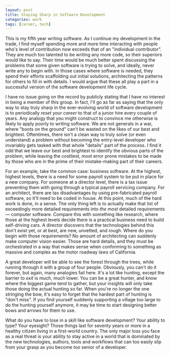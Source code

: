```yaml
---
layout: post
title: Staying Sharp in Software Development
categories: work
tags: [career, tech]
---
```


This is my fifth year writing software. As I continue my development in the trade, I find myself spending more and more time interacting with people who's level of contribution now exceeds that of an "individual contributor". They are much too talented to be writing any more code, so their superiors would like to say. Their time would be much better spent discussing the problems that some given software is trying to solve, and ideally, never write any to begin with. In those cases where software is needed, they spend their efforts scaffolding out initial solutions, architecting the patterns for others to fill in with details. I would argue that these all play a part in a successful version of the software development life cycle.

I have no issue going on the record by publicly stating that I have no interest in being a member of this group. In fact, I'll go as far as saying that the only way to stay truly sharp in the ever-evolving world of software development is to periodically *reset your career* to that of a junior hire every couple of years. Any analogy that you might construct to convince me otherwise is likely to apply poorly to writing software. We are not generals in a war, where "boots on the ground" can't be wasted on the likes of our best and brightest. Oftentimes, there isn't a clean way to truly solve (or even understand) a problem without becoming the entry-level developer who invariably gets tasked with that whole "details" part of the process. I find it odd that we leave our best and brightest to identify the obvious parts of the problem, while leaving the costliest, most error prone mistakes to be made by those who are in the prime of their mistake-making part of their careers.

For an example, take the common case: business software. At the highest, highest levels, there is a need for some payroll system to be put in place for a new company. For someone at a director level, there is a tax issue preventing them with going through a typical payroll servicing company. For an architect, there are tax disadvantages by using pre-fabricated payroll software, so it'll need to be coded in house. At this point, much of the hard work is done, in a sense. The only thing left is to actually make that list of exceedingly more detailed requirements into *the most* detailed requirements — computer software. Compare this with something like research, where those at the highest levels decide there is a practical business need to build self-driving cars. A director discovers that the technologies behind this don't exist yet, or at best, are new, unvetted, and rough. Where do you begin with those requirements? No amount of architecting can suddenly make computer vision easier. Those are hard details, and they must be orchestrated in a way that makes sense when conforming to something as massive and complex as the motor roadway laws of California.

A great developer will be able to see the forest through the trees, while running through it with a group of four people. Obviously, you can't do it forever, but again, many analogies fail here. It's a lot like hunting, except the barrier to *exit* is much, much lower. You can be a great hunter, and know where the biggest game tend to gather, but your insights will only take those doing the actual hunting so far. When you're no longer the one stringing the bow, it's easy to forget that the hardest part of hunting is "don't miss". If you find yourself suddenly supporting a village too large to do the hunting yourself anymore, it may be time to start designing better bows and arrows for them to use.

What do you have to lose in a skill like software development? Your ability to type? Your eyesight? Those things last for seventy years or more in a healthy citizen living in a first-world country. The only major loss you face as a real threat is your ability to stay active in a world that is dominated by the new technologies, authors, tools and workflows that can too easily slip from your grasp as you become *too* senior of a developer.
